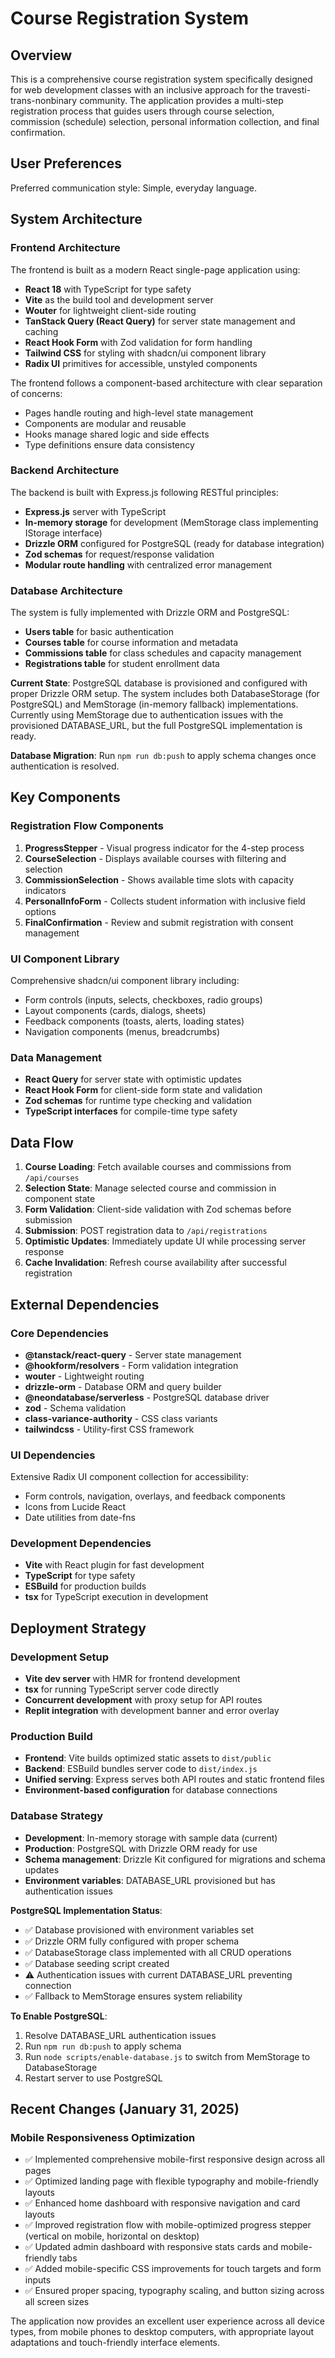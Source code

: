 # Course Registration System

## Overview

This is a comprehensive course registration system specifically designed for web development classes with an inclusive approach for the travesti-trans-nonbinary community. The application provides a multi-step registration process that guides users through course selection, commission (schedule) selection, personal information collection, and final confirmation.

## User Preferences

Preferred communication style: Simple, everyday language.

## System Architecture

### Frontend Architecture

The frontend is built as a modern React single-page application using:

- **React 18** with TypeScript for type safety
- **Vite** as the build tool and development server
- **Wouter** for lightweight client-side routing
- **TanStack Query (React Query)** for server state management and caching
- **React Hook Form** with Zod validation for form handling
- **Tailwind CSS** for styling with shadcn/ui component library
- **Radix UI** primitives for accessible, unstyled components

The frontend follows a component-based architecture with clear separation of concerns:
- Pages handle routing and high-level state management
- Components are modular and reusable
- Hooks manage shared logic and side effects
- Type definitions ensure data consistency

### Backend Architecture

The backend is built with Express.js following RESTful principles:

- **Express.js** server with TypeScript
- **In-memory storage** for development (MemStorage class implementing IStorage interface)
- **Drizzle ORM** configured for PostgreSQL (ready for database integration)
- **Zod schemas** for request/response validation
- **Modular route handling** with centralized error management

### Database Architecture

The system is fully implemented with Drizzle ORM and PostgreSQL:

- **Users table** for basic authentication
- **Courses table** for course information and metadata  
- **Commissions table** for class schedules and capacity management
- **Registrations table** for student enrollment data

**Current State**: PostgreSQL database is provisioned and configured with proper Drizzle ORM setup. The system includes both DatabaseStorage (for PostgreSQL) and MemStorage (in-memory fallback) implementations. Currently using MemStorage due to authentication issues with the provisioned DATABASE_URL, but the full PostgreSQL implementation is ready.

**Database Migration**: Run `npm run db:push` to apply schema changes once authentication is resolved.

## Key Components

### Registration Flow Components

1. **ProgressStepper** - Visual progress indicator for the 4-step process
2. **CourseSelection** - Displays available courses with filtering and selection
3. **CommissionSelection** - Shows available time slots with capacity indicators
4. **PersonalInfoForm** - Collects student information with inclusive field options
5. **FinalConfirmation** - Review and submit registration with consent management

### UI Component Library

Comprehensive shadcn/ui component library including:
- Form controls (inputs, selects, checkboxes, radio groups)
- Layout components (cards, dialogs, sheets)
- Feedback components (toasts, alerts, loading states)
- Navigation components (menus, breadcrumbs)

### Data Management

- **React Query** for server state with optimistic updates
- **React Hook Form** for client-side form state and validation
- **Zod schemas** for runtime type checking and validation
- **TypeScript interfaces** for compile-time type safety

## Data Flow

1. **Course Loading**: Fetch available courses and commissions from `/api/courses`
2. **Selection State**: Manage selected course and commission in component state
3. **Form Validation**: Client-side validation with Zod schemas before submission
4. **Submission**: POST registration data to `/api/registrations`
5. **Optimistic Updates**: Immediately update UI while processing server response
6. **Cache Invalidation**: Refresh course availability after successful registration

## External Dependencies

### Core Dependencies

- **@tanstack/react-query** - Server state management
- **@hookform/resolvers** - Form validation integration
- **wouter** - Lightweight routing
- **drizzle-orm** - Database ORM and query builder
- **@neondatabase/serverless** - PostgreSQL database driver
- **zod** - Schema validation
- **class-variance-authority** - CSS class variants
- **tailwindcss** - Utility-first CSS framework

### UI Dependencies

Extensive Radix UI component collection for accessibility:
- Form controls, navigation, overlays, and feedback components
- Icons from Lucide React
- Date utilities from date-fns

### Development Dependencies

- **Vite** with React plugin for fast development
- **TypeScript** for type safety
- **ESBuild** for production builds
- **tsx** for TypeScript execution in development

## Deployment Strategy

### Development Setup

- **Vite dev server** with HMR for frontend development
- **tsx** for running TypeScript server code directly
- **Concurrent development** with proxy setup for API routes
- **Replit integration** with development banner and error overlay

### Production Build

- **Frontend**: Vite builds optimized static assets to `dist/public`
- **Backend**: ESBuild bundles server code to `dist/index.js`
- **Unified serving**: Express serves both API routes and static frontend files
- **Environment-based configuration** for database connections

### Database Strategy

- **Development**: In-memory storage with sample data (current)
- **Production**: PostgreSQL with Drizzle ORM ready for use
- **Schema management**: Drizzle Kit configured for migrations and schema updates
- **Environment variables**: DATABASE_URL provisioned but has authentication issues

**PostgreSQL Implementation Status**:
- ✅ Database provisioned with environment variables set
- ✅ Drizzle ORM fully configured with proper schema
- ✅ DatabaseStorage class implemented with all CRUD operations
- ✅ Database seeding script created
- ⚠️ Authentication issues with current DATABASE_URL preventing connection
- ✅ Fallback to MemStorage ensures system reliability

**To Enable PostgreSQL**:
1. Resolve DATABASE_URL authentication issues
2. Run `npm run db:push` to apply schema
3. Run `node scripts/enable-database.js` to switch from MemStorage to DatabaseStorage
4. Restart server to use PostgreSQL

## Recent Changes (January 31, 2025)

### Mobile Responsiveness Optimization
- ✅ Implemented comprehensive mobile-first responsive design across all pages
- ✅ Optimized landing page with flexible typography and mobile-friendly layouts
- ✅ Enhanced home dashboard with responsive navigation and card layouts
- ✅ Improved registration flow with mobile-optimized progress stepper (vertical on mobile, horizontal on desktop)
- ✅ Updated admin dashboard with responsive stats cards and mobile-friendly tabs
- ✅ Added mobile-specific CSS improvements for touch targets and form inputs
- ✅ Ensured proper spacing, typography scaling, and button sizing across all screen sizes

The application now provides an excellent user experience across all device types, from mobile phones to desktop computers, with appropriate layout adaptations and touch-friendly interface elements.
